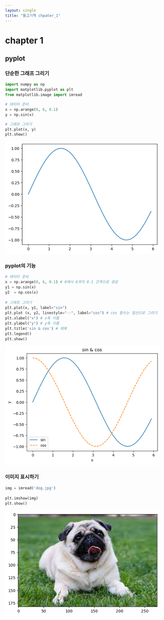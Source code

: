 ```yaml
---
layout: single
title: "물고기책 chpater_1"
---
```


# chapter 1

## pyplot

### 단순한 그래프 그리기


```python
import numpy as np
import matplotlib.pyplot as plt
from matplotlib.image import imread
```


```python
# 데이터 준비
x = np.arange(0, 6, 0.1)
y = np.sin(x)
```


```python
# 그래프 그리기
plt.plot(x, y)
plt.show()
```


    
![png](output_5_0.png)
    


### pyplot의 기능 


```python
# 데이터 준비
x = np.arange(0, 6, 0.1) # 0에서 6까지 0.1 간격으로 생성
y1 = np.sin(x)
y2  = np.cos(x)

# 그래프 그리기
plt.plot(x, y1, label="sin") 
plt.plot (x, y2, linestyle="--", label="cos") # cos 함수는 점선으로 그리기
plt.xlabel("x") # x축 이름
plt.ylabel("y") # y축 이름
plt.title('sin & cos') # 제목
plt.legend()
plt.show()
```


    
![png](output_7_0.png)
    


### 이미지 표시하기


```python
img = imread('dog.jpg')

plt.imshow(img)
plt.show()
```


    
![png](output_9_0.png)
    


